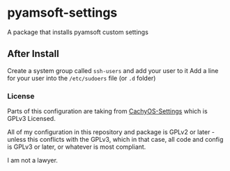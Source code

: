 # pyamsoft-settings

A package that installs pyamsoft custom settings

## After Install

Create a system group called `ssh-users` and add your user to it
Add a line for your user into the `/etc/sudoers` file (or `.d` folder)

### License

Parts of this configuration are taking from
[CachyOS-Settings](https://github.com/CachyOS/CachyOS-Settings)
which is GPLv3 Licensed.

All of my configuration in this repository and package is GPLv2 or
later - unless this conflicts with the GPLv3, which in that case,
all code and config is GPLv3 or later, or whatever is most compliant.

I am not a lawyer.
